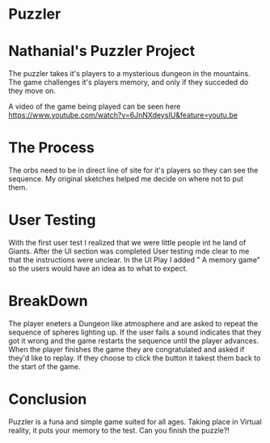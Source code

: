 # Puzzler

# Nathanial's Puzzler Project

The puzzler takes it's players to a mysterious dungeon in the mountains. The game challenges it's players memory, and only if they succeded do they move on. 

A video of the game being played can be seen here 
https://www.youtube.com/watch?v=6JnNXdeysIU&feature=youtu.be

# The Process

The orbs need to be in direct line of site for it's players so they can see the sequence. My original sketches helped me decide on where not to put them.


# User Testing

With the first user test I realized that we were little people int he land of Giants. After the UI section was completed User testing mde clear to me that the instructions were unclear. In the UI Play I added " A memory game" so the users would have an idea as to what to expect.

# BreakDown

The player eneters a Dungeon like atmosphere and are asked to repeat the sequence of spheres lighting up. If the user fails a sound indicates that they got it wrong and the game restarts the sequence until the player advances. When the player finishes the game they are congratulated and asked if they'd like to replay. If they choose to click the button it takest them back to the start of the game.

# Conclusion

Puzzler is a funa and simple game suited for all ages. Taking place in Virtual reality, it puts your memory to the test. Can you finish the puzzle?!
